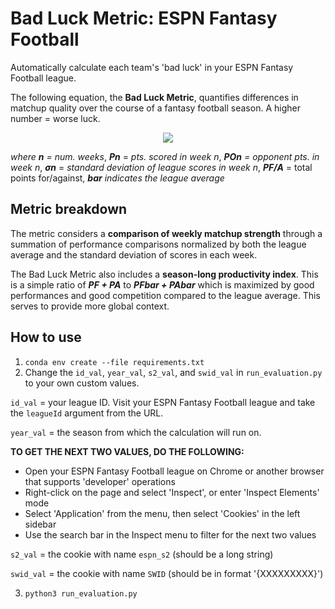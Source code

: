 # Bad Luck Metric: ESPN Fantasy Football

Automatically calculate each team's 'bad luck' in your ESPN Fantasy Football league.

The following equation, the **Bad Luck Metric**, quantifies differences in matchup quality over the course of a fantasy football season. A higher number = worse luck.

<p align="center">
  <img src="https://i.ibb.co/t4pbFDr/lagrida-latex-editor.png">
</p>

_where **n** = num. weeks_, **_Pn_** = _pts. scored in week n_, **_POn_**  _= opponent pts. in week n_, **_σn_** = _standard deviation of league scores in week n_, **_PF/A_** = total points for/against, _**bar** indicates the league average_

## Metric breakdown

The metric considers a **comparison of weekly matchup strength** through a summation of performance comparisons normalized by both the league average and the standard deviation of scores in each week. 

The Bad Luck Metric also includes a **season-long productivity index**. This is a simple ratio of **_PF + PA_**  to **_PFbar + PAbar_**  which  is maximized by good performances and good competition compared to the league average. This serves to provide more global context.

## How to use

 1. `conda env create --file requirements.txt`
 2. Change the `id_val`, `year_val`, `s2_val`, and `swid_val` in `run_evaluation.py` to your own custom values.

`id_val` = your league ID. Visit your ESPN Fantasy Football league and take the `leagueId` argument from the URL.

`year_val` = the season from which the calculation will run on.

**TO GET THE NEXT TWO VALUES, DO THE FOLLOWING:**

 - Open your ESPN Fantasy Football league on Chrome or another browser that supports 'developer' operations
 - Right-click on the page and select 'Inspect', or enter 'Inspect Elements' mode
 - Select 'Application' from the menu, then select 'Cookies' in the left sidebar
 - Use the search bar in the Inspect menu to filter for the next two values

`s2_val` = the cookie with name `espn_s2` (should be a long string)

`swid_val` = the cookie with name `SWID`  (should be in format '{XXXXXXXXX}')

3. `python3 run_evaluation.py`
